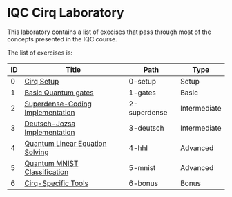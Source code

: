 # IQC Cirq Laboratory

This laboratory contains a list of execises that pass through most of the concepts presented in the IQC course.

The list of exercises is:

| ID |                             Title                           |     Path     |     Type     |
| -- | ----------------------------------------------------------- | ------------ | ------------ |
| 0  | [Cirq Setup](/0-setup/README.md)                            | 0-setup      | Setup        |
| 1  | [Basic Quantum gates](/1-gates/README.md)                   | 1-gates      | Basic        |
| 2  | [Superdense-Coding Implementation](/2-superdense/README.md) | 2-superdense | Intermediate |
| 3  | [Deutsch-Jozsa Implementation](/3-deutsch/README.md)        | 3-deutsch    | Intermediate |
| 4  | [Quantum Linear Equation Solving](/4-hhl/README.md)         | 4-hhl        | Advanced     |
| 5  | [Quantum MNIST Classification](/5-mnist/README.md)          | 5-mnist      | Advanced     |
| 6  | [Cirq-Specific Tools](/6-bonus/README.md)                   | 6-bonus      | Bonus        |
